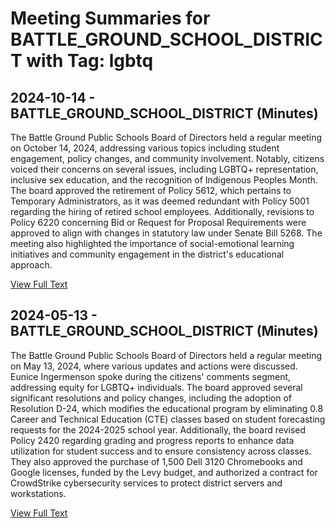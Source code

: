 # Meeting Summaries for BATTLE_GROUND_SCHOOL_DISTRICT with Tag: lgbtq

## 2024-10-14 - BATTLE_GROUND_SCHOOL_DISTRICT (Minutes)

The Battle Ground Public Schools Board of Directors held a regular meeting on October 14, 2024, addressing various topics including student engagement, policy changes, and community involvement. Notably, citizens voiced their concerns on several issues, including LGBTQ+ representation, inclusive sex education, and the recognition of Indigenous Peoples Month. The board approved the retirement of Policy 5612, which pertains to Temporary Administrators, as it was deemed redundant with Policy 5001 regarding the hiring of retired school employees. Additionally, revisions to Policy 6220 concerning Bid or Request for Proposal Requirements were approved to align with changes in statutory law under Senate Bill 5268. The meeting also highlighted the importance of social-emotional learning initiatives and community engagement in the district's educational approach.

[View Full Text](https://raw.githubusercontent.com/VoronoiPerspectives/WashingtonStateSchoolBoardExplorer/refs/heads/main/data/countries/usa/states/wa/counties/clark/school_boards/battle_ground_school_district/2024/2024-10-14-minutes.txt)

## 2024-05-13 - BATTLE_GROUND_SCHOOL_DISTRICT (Minutes)

The Battle Ground Public Schools Board of Directors held a regular meeting on May 13, 2024, where various updates and actions were discussed. Eunice Ingermenson spoke during the citizens' comments segment, addressing equity for LGBTQ+ individuals. The board approved several significant resolutions and policy changes, including the adoption of Resolution D-24, which modifies the educational program by eliminating 0.8 Career and Technical Education (CTE) classes based on student forecasting requests for the 2024-2025 school year. Additionally, the board revised Policy 2420 regarding grading and progress reports to enhance data utilization for student success and to ensure consistency across classes. They also approved the purchase of 1,500 Dell 3120 Chromebooks and Google licenses, funded by the Levy budget, and authorized a contract for CrowdStrike cybersecurity services to protect district servers and workstations.

[View Full Text](https://raw.githubusercontent.com/VoronoiPerspectives/WashingtonStateSchoolBoardExplorer/refs/heads/main/data/countries/usa/states/wa/counties/clark/school_boards/battle_ground_school_district/2024/2024-05-13-minutes.txt)

